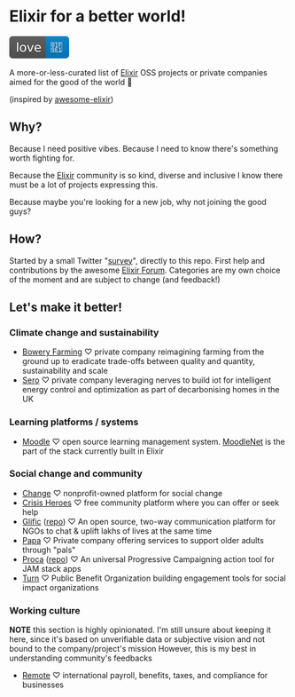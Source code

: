 # Elixir for a better world!

![Make it better!](./media/love-blue.svg)

A more-or-less-curated list of [Elixir](https://elixir-lang.org/) OSS projects or private companies aimed for the good of the world 🧡

(inspired by [awesome-elixir](https://github.com/h4cc/awesome-elixir/))

## Why?

Because I need positive vibes. Because I need to know there's something worth fighting for.

Because the [Elixir](https://elixir-lang.org/) community is so kind, diverse and inclusive I know there must be a lot of projects expressing this.

Because maybe you're looking for a new job, why not joining the good guys?

## How?

Started by a small Twitter "[survey](https://twitter.com/zoten_deschain/status/1490436544221614081)", directly to this repo.
First help and contributions by the awesome [Elixir Forum](https://elixirforum.com/t/elixir-for-a-better-world/45910).
Categories are my own choice of the moment and are subject to change (and feedback!)

## Let's make it better!

### Climate change and sustainability

 * [Bowery Farming](https://boweryfarming.com) ♡ private company reimagining farming from the ground up to eradicate trade-offs between quality and quantity, sustainability and scale
 * [Sero](https://sero.life/) ♡ private company leveraging nerves to build iot for intelligent energy control and optimization as part of decarbonising homes in the UK


### Learning platforms / systems

 * [Moodle](https://moodle.com/) ♡ open source learning management system. [MoodleNet](https://docs.moodle.org/dev/MoodleNet/tech/stack#Rationale_for_choosing_Elixir_for_the_MoodleNet_back-end) is the part of the stack currently built in Elixir

### Social change and community

 * [Change](https://www.change.org/) ♡ nonprofit-owned platform for social change
 * [Crisis Heroes](https://www.crisisheroes.com/) ♡ free community platform where you can offer or seek help
 * [Glific](https://glific.org/) ([repo](https://github.com/glific/glific)) ♡ An open source, two-way communication platform for NGOs to chat & uplift lakhs of lives at the same time
 * [Papa](https://www.papa.com) ♡ Private company offering services to support older adults through "pals"
 * [Proca](https://proca.app/) ([repo](https://github.com/fixthestatusquo/proca-server/tree/main/proca)) ♡ An universal Progressive Campaigning action tool for JAM stack apps
 * [Turn](https://www.turn.io/) ♡ Public Benefit Organization building engagement tools for social impact organizations

### Working culture

**NOTE** this section is highly opinionated. I'm still unsure about keeping it here, since it's based on unverifiable data or subjective vision and not bound to the company/project's mission
However, this is my best in understanding community's feedbacks

 * [Remote](https://remote.com/) ♡ international payroll, benefits, taxes, and compliance for businesses
